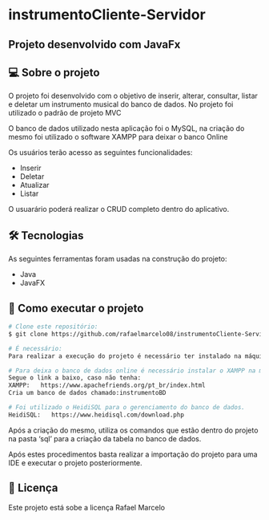 # instrumentoCliente-Servidor
## Projeto desenvolvido com JavaFx

## 💻 Sobre o projeto

O projeto foi desenvolvido com o objetivo de inserir, alterar, consultar, listar e deletar um instrumento musical do banco de dados. No projeto foi utilizado o padrão de projeto MVC

O banco de dados utilizado nesta aplicação foi o MySQL, na criação do mesmo foi utilizado o software XAMPP para deixar o banco Online

Os usuários terão acesso as seguintes funcionalidades:
- Inserir
- Deletar
- Atualizar
- Listar

O usuarário poderá realizar o CRUD completo dentro do aplicativo.

## 🛠 Tecnologias

As seguintes ferramentas foram usadas na construção do projeto:

- Java
- JavaFX

## 🚀 Como executar o projeto

```bash
# Clone este repositório:
$ git clone https://github.com/rafaelmarcelo08/instrumentoCliente-Servidor.git

# É necessário:
Para realizar a execução do projeto é necessário ter instalado na máquina uma IDE e um JDK.

# Para deixa o banco de dados online é necessário instalar o XAMPP na máquina.
Segue o link a baixo, caso não tenha:
XAMPP:	 https://www.apachefriends.org/pt_br/index.html
Cria um banco de dados chamado:instrumentoBD

# Foi utilizado o HeidiSQL para o gerenciamento do banco de dados.
HeidiSQL:	https://www.heidisql.com/download.php
```
Após a criação do mesmo, utiliza os comandos que estão dentro do projeto na pasta ‘sql’ para a criação da tabela no banco de dados.
  
Após estes procedimentos basta realizar a importação do projeto para uma IDE e executar o projeto posteriormente.

## 📝 Licença

Este projeto está sobe a licença Rafael Marcelo
